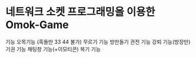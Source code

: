 # 네트워크 소켓 프로그래밍을 이용한 Omok-Game

기능
오목기능 (흑돌만 33 44 불가)
무르기 기능
방만들기
관전 기능
강퇴 기능(방장만)
기권 기능
채팅창 기능(+이모티콘)
복기 기능
